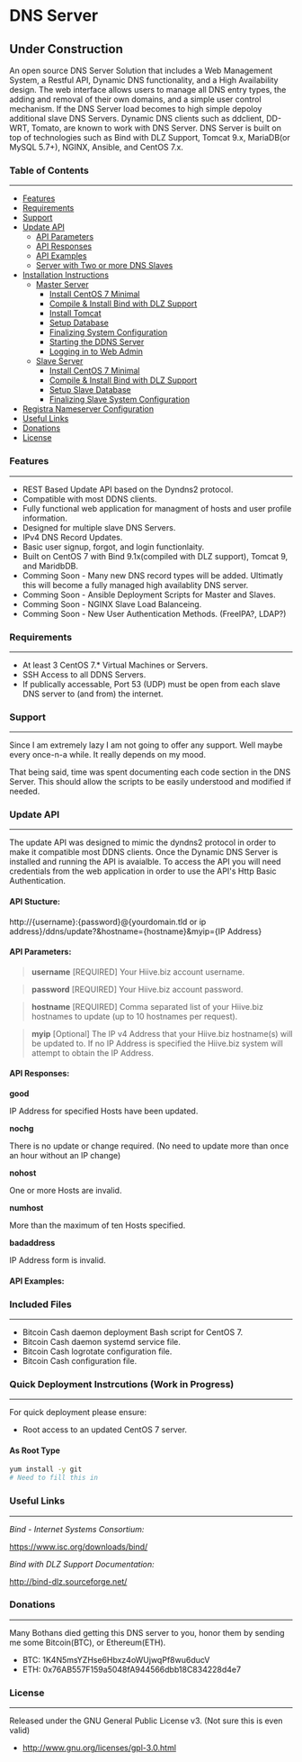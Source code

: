 DNS Server
==========

Under Construction
------------------

An open source DNS Server Solution that includes a Web Management System, a Restful API, Dynamic DNS functionality, and a High Availability design. The web interface allows users to manage all DNS entry types, the adding and removal of their own domains, and a simple user control mechanism. If the DNS Server load becomes to high simple depoloy additional slave DNS Servers. Dynamic DNS clients such as ddclient, DD-WRT, Tomato, are known to work with DNS Server. DNS Server is built on top of technologies such as Bind with DLZ Support, Tomcat 9.x, MariaDB(or MySQL 5.7+), NGINX, Ansible, and CentOS 7.x.




### Table of Contents
---------------------

* [Features](#features)
* [Requirements](#requirements)
* [Support](#support)
* [Update API](#update-api)
  * [API Parameters](#api-parameters)
  * [API Responses](#api-responses)
  * [API Examples](#api-examples)
   * [Server with Two or more DNS Slaves](#requirements-mutiple)
* [Installation Instructions](#install)
  * [Master Server](#basic-install)
    * [Install CentOS 7 Minimal](#4-start-the-pool)
    * [Compile & Install Bind with DLZ Support](#5-host-the-front-end)
    * [Install Tomcat](#6-customize-your-website)
    * [Setup Database](#4-start-the-pool)
    * [Finalizing System Configuration](#4-start-the-pool)
    * [Starting the DDNS Server](#4-start-the-pool)
    * [Logging in to Web Admin](#4-start-the-pool)
  * [Slave Server](#slave-install)
    * [Install CentOS 7 Minimal](#4-start-the-pool)
    * [Compile & Install Bind with DLZ Support](#5-host-the-front-end)
    * [Setup Slave Database](#4-start-the-pool)
    * [Finalizing Slave System Configuration](#4-start-the-pool)
* [Registra Nameserver Configuration](#registra)
* [Useful Links](#useful-links)
* [Donations](#donations)
* [License](#license)



### Features
------------

* REST Based Update API based on the Dyndns2 protocol.
* Compatible with most DDNS clients.
* Fully functional web application for managment of hosts and user profile information.
* Designed for multiple slave DNS Servers.
* IPv4 DNS Record Updates.
* Basic user signup, forgot, and login functionlaity.
* Built on CentOS 7 with Bind 9.1x(compiled with DLZ support), Tomcat 9, and MaridbDB.
* Comming Soon - Many new DNS record types will be added. Ultimatly this will become a fully managed high availablity DNS server.
* Comming Soon - Ansible Deployment Scripts for Master and Slaves.
* Comming Soon - NGINX Slave Load Balanceing. 
* Comming Soon - New User Authentication Methods. (FreeIPA?, LDAP?)



### Requirements
-------------

* At least 3 CentOS 7.* Virtual Machines or Servers. 
* SSH Access to all DDNS Servers. 
* If publically accessable, Port 53 (UDP) must be open from each slave DNS server to (and from) the internet.





### Support
-----------

Since I am extremely lazy I am not going to offer any support. Well maybe every once-n-a while. It really depends on my mood. 

That being said, time was spent documenting each code section in the DNS Server. This should allow the scripts to be easily understood and modified if needed. 



### Update API
------------

The update API was designed to mimic the dyndns2 protocol in order to make it compatible most DDNS clients. Once the Dynamic DNS Server is installed and running the API is avaialble. To access the API you will need credentials from the web application in order to use the API's Http Basic Authentication. 

#### API Stucture:

http://{username}:{password}@{yourdomain.tld or ip address}/ddns/update?&hostname={hostname}&myip={IP Address}


  #### API Parameters:

  > **username** [REQUIRED]
  > Your Hiive.biz account username.


  > **password** [REQUIRED]
  > Your Hiive.biz account password.


  > **hostname** [REQUIRED]
  > Comma separated list of your Hiive.biz hostnames to update (up to 10 hostnames per request).


  > **myip** [Optional]
  > The IP v4 Address that your Hiive.biz hostname(s) will be updated to. If no IP Address is specified the Hiive.biz system will attempt to obtain the IP Address.



#### API Responses:


**good**

IP Address for specified Hosts have been updated.

**nochg**

There is no update or change required. (No need to update more than once an hour without an IP change)

**nohost**

One or more Hosts are invalid.

**numhost**

More than the maximum of ten Hosts specified.

**badaddress**

IP Address form is invalid.


#### API Examples:



### Included Files
------------------

* Bitcoin Cash daemon deployment Bash script for CentOS 7.
* Bitcoin Cash daemon systemd service file. 
* Bitcoin Cash logrotate configuration file.
* Bitcoin Cash configuration file.



### Quick Deployment Instrcutions (Work in Progress)
-----------

For quick deployment please ensure:

* Root access to an updated CentOS 7 server. 


#### As Root Type
```bash
yum install -y git
# Need to fill this in

```




### Useful Links
-----------------

*Bind - Internet Systems Consortium:*

https://www.isc.org/downloads/bind/


*Bind with DLZ Support Documentation:*

http://bind-dlz.sourceforge.net/




### Donations
-------------

Many Bothans died getting this DNS server to you, honor them by sending me some Bitcoin(BTC), or Ethereum(ETH).

 * BTC: 1K4N5msYZHse6Hbxz4oWUjwqPf8wu6ducV
 * ETH: 0x76AB557F159a5048fA944566dbb18C834228d4e7




### License
-----------

Released under the GNU General Public License v3. (Not sure this is even valid)

 * http://www.gnu.org/licenses/gpl-3.0.html

